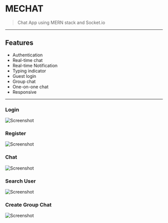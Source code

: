 # MECHAT 
> Chat App using MERN stack and Socket.io
 
 <hr/>
 
 ## Features
- Authentication
- Real-time chat
- Real-time Notification
- Typing indicator
- Guest login
- Group chat
- One-on-one chat
- Responsive

 <hr/>

### Login

![Screenshot](https://raw.github.com/imkhanh/mern-chatapp/master/screenshot/1.png)

### Register

![Screenshot](https://raw.github.com/imkhanh/mern-chatapp/master/screenshot/2.png)

### Chat

![Screenshot](https://raw.github.com/imkhanh/mern-chatapp/master/screenshot/5.png)

### Search User

![Screenshot](https://raw.github.com/imkhanh/mern-chatapp/master/screenshot/3.png)

### Create Group Chat

![Screenshot](https://raw.github.com/imkhanh/mern-chatapp/master/screenshot/4.png)


